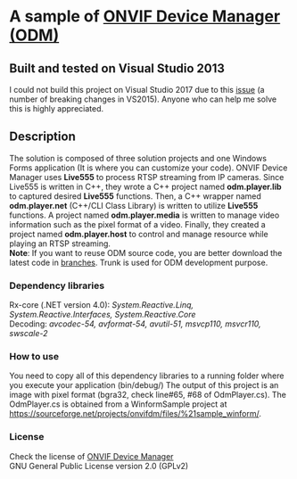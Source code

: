 # A sample of [ONVIF Device Manager (ODM)](https://sourceforge.net/projects/onvifdm/)
## Built and tested on Visual Studio 2013
I could not build this project on Visual Studio 2017 due to this [issue](https://stackoverflow.com/questions/55102502/migrating-from-visual-c-2012-2013-to-vsc-2015-unresolved-token-symbols) (a number of breaking changes in VS2015). Anyone who can help me solve this is highly appreciated.
## Description
The solution is composed of three solution projects and one Windows Forms application  (It is where you can customize your code).
ONVIF Device Manager uses **Live555** to process RTSP streaming from IP cameras. Since Live555 is written in C++, they wrote a C++ project named **odm.player.lib** to captured desired **Live555** functions. Then, a C++ wrapper named **odm.player.net** (C++/CLI Class Library) is written to utilize **Live555** functions. A project named **odm.player.media** is written to manage video information such as the pixel format of a video. Finally, they created a project named **odm.player.host** to control and manage resource while playing an RTSP streaming.  
**Note**: If you want to reuse ODM source code, you are better download the latest code in [branches](https://sourceforge.net/p/onvifdm/code/HEAD/tree/branches/). Trunk is used for ODM development purpose.
### Dependency libraries
Rx-core (.NET version 4.0): *System.Reactive.Linq, System.Reactive.Interfaces, System.Reactive.Core*  
Decoding: *avcodec-54, avformat-54, avutil-51, msvcp110, msvcr110, swscale-2*
### How to use
You need to copy all of this dependency libraries to a running folder where you execute your application (bin/debug/)
The output of this project is an image with pixel format (bgra32, check line#65, #68 of OdmPlayer.cs). The OdmPlayer.cs is obtained from a WinformSample project at https://sourceforge.net/projects/onvifdm/files/%21sample_winform/.

### License
Check the license of [ONVIF Device Manager](https://sourceforge.net/projects/onvifdm/)  
GNU General Public License version 2.0 (GPLv2)